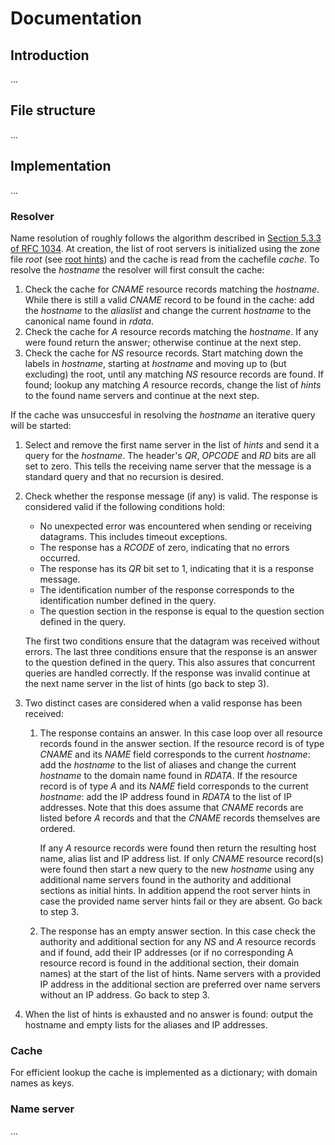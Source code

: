 # Documentation
## Introduction
...

## File structure
...

## Implementation
...

### Resolver
Name resolution of roughly follows the algorithm described in [Section 5.3.3 of RFC 1034](https://tools.ietf.org/html/rfc1034##section-5.3.3). At creation, the list of root servers is initialized using the zone file _root_ (see [root hints](https://www.internic.net/domain/named.root)) and the cache is read from the cachefile _cache_. To resolve the _hostname_ the resolver will first consult the cache:

1. Check the cache for _CNAME_ resource records matching the _hostname_. While there is still a valid _CNAME_ record to be found in the cache: add the _hostname_ to the _aliaslist_ and change the current _hostname_ to the canonical name found in _rdata_.
2. Check the cache for _A_ resource records matching the _hostname_. If any were found return the answer; otherwise continue at the next step.
2. Check the cache for _NS_ resource records. Start matching down the labels in _hostname_, starting at _hostname_ and moving up to (but excluding) the root, until any matching _NS_ resource records are found. If found; lookup any matching _A_ resource records, change the list of _hints_ to the found name servers and continue at the next step.

If the cache was unsuccesful in resolving the _hostname_ an iterative query will be started:

1. Select and remove the first name server in the list of _hints_ and send it a query for the _hostname_. The header's _QR_, _OPCODE_ and _RD_ bits are all set to zero. This tells the receiving name server that the message is a standard query and that no recursion is desired.
2. Check whether the response message (if any) is valid. The response is considered valid if the following conditions hold:
    * No unexpected error was encountered when sending or receiving datagrams. This includes timeout exceptions.
    * The response has a _RCODE_ of zero, indicating that no errors occurred.
    * The response has its _QR_ bit set to 1, indicating that it is a response message.
    * The identification number of the response corresponds to the identification number defined in the query.
    * The question section in the response is equal to the question section defined in the query.

    The first two conditions ensure that the datagram was received without errors. The last three conditions ensure that the response is an answer to the question defined in the query. This also assures that concurrent queries are handled correctly. If the response was invalid continue at the next name server in the list of hints (go back to step 3).
3. Two distinct cases are considered when a valid response has been received:
    1. The response contains an answer. In this case loop over all resource records found in the answer section. If the resource record is of type _CNAME_ and its _NAME_ field corresponds to the current _hostname_: add the _hostname_ to the list of aliases and change the current _hostname_ to the domain name found in _RDATA_. If the resource record is of type _A_ and its _NAME_ field corresponds to the current _hostname_: add the IP address found in _RDATA_ to the list of IP addresses. Note that this does assume that _CNAME_ records are listed before _A_ records and that the _CNAME_ records themselves are ordered.

        If any _A_ resource records were found then return the resulting host name, alias list and IP address list. If only _CNAME_ resource record(s) were found then start a new query to the new _hostname_ using any additional name servers found in the authority and additional sections as initial hints. In addition append the root server hints in case the provided name server hints fail or they are absent. Go back to step 3.
    2. The response has an empty answer section. In this case check the authority and additional section for any _NS_ and _A_ resource records and if found, add their IP addresses (or if no corresponding A resource record is found in the additional section, their domain names) at the start of the list of hints. Name servers with a provided IP address in the additional section are preferred over name servers without an IP address. Go back to step 3.
6. When the list of hints is exhausted and no answer is found: output the hostname and empty lists for the aliases and IP addresses.

### Cache
For efficient lookup the cache is implemented as a dictionary; with domain names as keys. 

### Name server
...